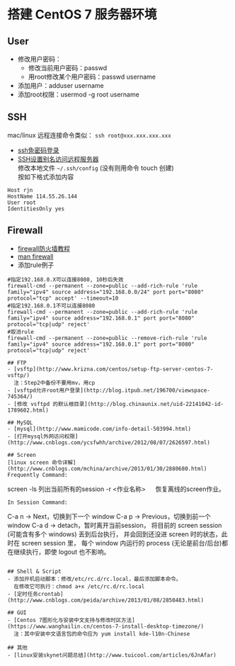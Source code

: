 # 搭建 CentOS 7 服务器环境

## User
- 修改用户密码：
  + 修改当前用户密码：passwd
  + 用root修改某个用户密码：passwd username
- 添加用户：adduser username
- 添加root权限：usermod -g root username

## SSH
mac/linux 远程连接命令类似： `ssh root@xxx.xxx.xxx.xxx`
- [ssh免密码登录](http://chenlb.iteye.com/blog/211809)
- [SSH设置别名访问远程服务器](http://blog.csdn.net/xlgen157387/article/details/50282483)  
修改本地文件 `~/.ssh/config` (没有则用命令 touch 创建)  
按如下格式添加内容 
```
Host rjn
HostName 114.55.26.144
User root
IdentitiesOnly yes
```
## Firewall
- [firewall防火墙教程](https://blog.linuxeye.com/406.html)
- [man firewall](https://fedoraproject.org/wiki/Features/FirewalldRichLanguage)
- 添加rule例子
```
#指定192.168.0.X可以连接8080, 10秒后失效
firewall-cmd --permanent --zone=public --add-rich-rule 'rule family="ipv4" source address="192.168.0.0/24" port port="8080" protocol="tcp" accept' --timeout=10
#指定192.168.0.1不可以连接8080
firewall-cmd --permanent --zone=public --add-rich-rule 'rule family="ipv4" source address="192.168.0.1" port port="8080" protocol="tcp|udp" reject'
#取消rule
firewall-cmd --permanent --zone=public --remove-rich-rule 'rule family="ipv4" source address="192.168.0.1" port port="8080" protocol="tcp|udp" reject'

## FTP
- [vsftp](http://www.krizna.com/centos/setup-ftp-server-centos-7-vsftp/)  
  注：Step2中备份不要用mv，用cp  
- [vsftpd允许root用户登录](http://blog.itpub.net/196700/viewspace-745364/)  
- [修改 vsftpd 的默认根目录](http://blog.chinaunix.net/uid-22141042-id-1789602.html)  

## MySQL
- [mysql](http://www.mamicode.com/info-detail-503994.html)  
- [打开mysql外网访问权限](http://www.cnblogs.com/ycsfwhh/archive/2012/08/07/2626597.html)  

## Screen
[linux screen 命令详解](http://www.cnblogs.com/mchina/archive/2013/01/30/2880680.html)  
Frequently Command:
```
screen -ls             列出当前所有的session
       -r <作业名称> 　  恢复离线的screen作业。
```
In Session Command:
```
C-a n -> Next，切换到下一个 window 
C-a p -> Previous，切换到前一个 window 
C-a d -> detach，暂时离开当前session，
        将目前的 screen session (可能含有多个 windows) 丢到后台执行，
        并会回到还没进 screen 时的状态，此时在 screen session 里，
        每个 window 内运行的 process (无论是前台/后台)都在继续执行，即使 logout 也不影响。 
```

## Shell & Script
- 添加开机启动脚本：修改/etc/rc.d/rc.local，最后添加脚本命令。  
  在修改它可执行：chmod a+x /etc/rc.d/rc.local 
- [定时任务crontab](http://www.cnblogs.com/peida/archive/2013/01/08/2850483.html)

## GUI
- [Centos 7图形化与安装中文支持与修改时区方法](https://www.wanghailin.cn/centos-7-install-desktop-timezone/)  
  注：其中安装中文语言包的命令应为 yum install kde-l10n-Chinese

## 其他
- [linux安装skynet问题总结](http://www.tuicool.com/articles/6JnAfar)
